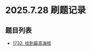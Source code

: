 # 2025.7.28 刷题记录

## 题目列表

- [1732. 找到最高海拔](https://leetcode.cn/problems/find-the-highest-altitude/description/?envType=problem-list-v2&envId=prefix-sum)
